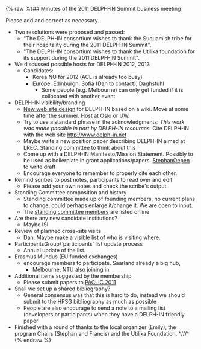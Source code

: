 {% raw %}## Minutes of the 2011 DELPH-IN Summit business meeting

Please add and correct as necessary.

- Two resolutions were proposed and passed:
  - "The DELPH-IN consortium wishes to thank the Suquamish tribe for
their hospitality during the 2011 DELPH-IN Summit".
  - "The DELPH-IN consortium wishes to thank the Utilika foundation
for its support during the 2011 DELPH-IN Summit".
- We discussed possible hosts for DELPH-IN 2012, 2013
  - Candidates:
    - Korea NO for 2012 (ACL is already too busy)
    - Europe: Edinburgh, Sofia (Dan to contact), Daghstuhl
      - Some people (e.g. Melbourne) can only get funded if it
is collocated with another event
- DELPH-IN visibility/branding
  - [New web site design](http://www.delph-in.net/2011/www.pdf) for
DELPH-IN based on a wiki. Move at some time after the summer.
Host at Oslo or UW.
  - Try to use a standard phrase in the acknowledgments: *This work
was made possible in part by DELPH-IN resources.* Cite DELPH-IN
with the web site <http://www.delph-in.net>
  - Maybe write a new position paper describing DELPH-IN aimed at
LREC. Standing committee to think about this
  - Come up with a DELPH-IN Manifesto/Mission Statement. Possibly to
be used as boilerplate in grant applications/papers.
[StephanOepen](https://delph-in.github.io/docs/garage/StephanOepen) to write draft
  - Encourage everyone to remember to properly cite each other.
- Remind scribes to post notes, participants to read over and edit
  - Please add your own notes and check the scribe's output
- Standing Committee composition and history
  - Standing committee made up of founding members, no current plans
to change, could perhaps enlarge it/change it. We are open to
input.
  - The [standing committee members](https://delph-in.github.io/docs/summits/StandingCommitteeGroup) are
listed online
- Are there any new candidate institutions?
  - Maybe ISI
- Review of planned cross-site visits
  - Dan: Maybe make a visible list of who is visiting where.
- ParticipantsGroup/\`participants' list update process
  - Annual update of the list.
- Erasmus Mundus (EU funded exchanges)
  - encourage members to participate. Saarland already a big hub,
    - Melbourne, NTU also joining in
- Additional items suggested by the membership
  - Please submit papers to [PACLIC
2011](http://portal.cohass.ntu.edu.sg/PACLIC25/)
- Shall we set up a shared bibliography?
  - General consensus was that this is hard to do, instead we should
submit to the HPSG bibliography as much as possible
  - People are also encourage to send a note to a mailing list
(developers or participants) when they have a DELPH-IN friendly
paper
- Finished with a round of thanks to the local organizer (Emily), the
program Chairs (Stephan and Francis) and the Utilika Foundation.
^///^
<update date omitted for speed>{% endraw %}